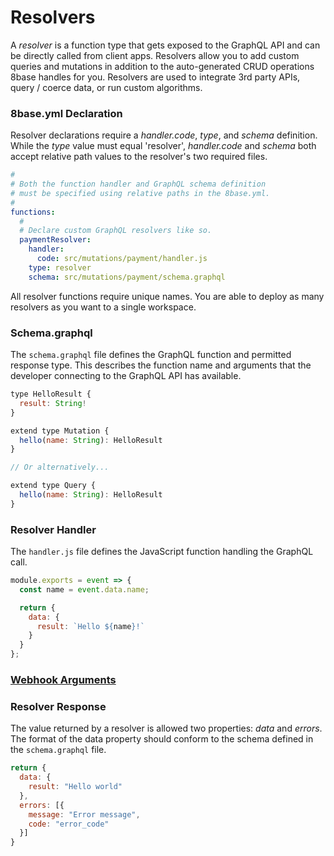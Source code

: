 # Resolvers

A *resolver* is a function type that gets exposed to the GraphQL API and can be directly called from client apps. Resolvers allow you to add custom queries and mutations in addition to the auto-generated CRUD operations 8base handles for you. Resolvers are used to integrate 3rd party APIs, query / coerce data, or run custom algorithms.

### 8base.yml Declaration
Resolver declarations require a *handler.code*, *type*, and *schema* definition. While the *type* value must equal 'resolver', *handler.code* and *schema* both accept relative path values to the resolver's two required files.

```yaml
#
# Both the function handler and GraphQL schema definition
# must be specified using relative paths in the 8base.yml.
#
functions:
  #
  # Declare custom GraphQL resolvers like so.
  paymentResolver:
    handler:
      code: src/mutations/payment/handler.js
    type: resolver
    schema: src/mutations/payment/schema.graphql
```
All resolver functions require unique names. You are able to deploy as many resolvers as you want to a single workspace.

### Schema.graphql
The `schema.graphql` file defines the GraphQL function and permitted response type. This describes the function name and arguments that the developer connecting to the GraphQL API has available.

```javascript
type HelloResult {
  result: String!
}

extend type Mutation {
  hello(name: String): HelloResult
}

// Or alternatively...

extend type Query {
  hello(name: String): HelloResult
}
```

### Resolver Handler
The `handler.js` file defines the JavaScript function handling the GraphQL call.

```javascript
module.exports = event => {
  const name = event.data.name;

  return {
    data: {
      result: `Hello ${name}!`
    }
  }
};
```

### [Webhook Arguments](./README.md)

### Resolver Response

The value returned by a resolver is allowed two properties: *data* and *errors*. The format of the data property should conform to the schema defined in the `schema.graphql` file.

```javascript
return {
  data: {
    result: "Hello world"
  },
  errors: [{
    message: "Error message",
    code: "error_code"
  }]
}
```
